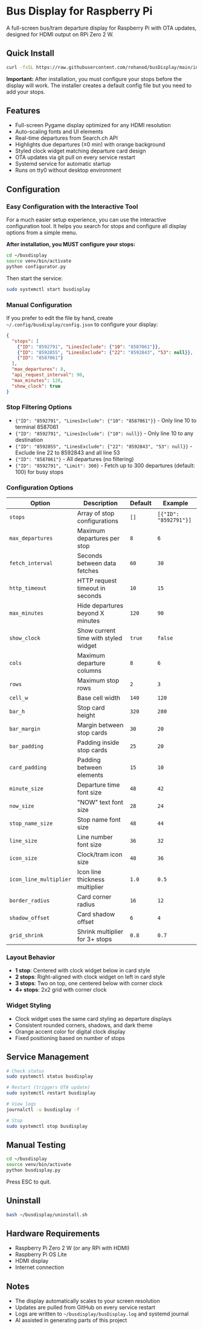 # Bus Display for Raspberry Pi

A full-screen bus/tram departure display for Raspberry Pi with OTA updates, designed for HDMI output on RPi Zero 2 W.

## Quick Install

```bash
curl -fsSL https://raw.githubusercontent.com/rohanod/busDisplay/main/install.sh | bash
```

**Important:** After installation, you must configure your stops before the display will work. The installer creates a default config file but you need to add your stops.

## Features

- Full-screen Pygame display optimized for any HDMI resolution
- Auto-scaling fonts and UI elements
- Real-time departures from Search.ch API
- Highlights due departures (≤0 min) with orange background
- Styled clock widget matching departure card design
- OTA updates via git pull on every service restart
- Systemd service for automatic startup
- Runs on tty0 without desktop environment

## Configuration

### Easy Configuration with the Interactive Tool

For a much easier setup experience, you can use the interactive configuration tool. It helps you search for stops and configure all display options from a simple menu.

**After installation, you MUST configure your stops:**
```bash
cd ~/busdisplay
source venv/bin/activate
python configurator.py
```

Then start the service:
```bash
sudo systemctl start busdisplay
```

### Manual Configuration

If you prefer to edit the file by hand, create `~/.config/busdisplay/config.json` to configure your display:

```json
{
  "stops": [
    {"ID": "8592791", "LinesInclude": {"10": "8587061"}},
    {"ID": "8592855", "LinesExclude": {"22": "8592843", "53": null}},
    {"ID": "8587061"}
  ],
  "max_departures": 8,
  "api_request_interval": 90,
  "max_minutes": 120,
  "show_clock": true
}
```

### Stop Filtering Options
- `{"ID": "8592791", "LinesInclude": {"10": "8587061"}}` - Only line 10 to terminal 8587061
- `{"ID": "8592791", "LinesInclude": {"10": null}}` - Only line 10 to any destination
- `{"ID": "8592855", "LinesExclude": {"22": "8592843", "53": null}}` - Exclude line 22 to 8592843 and all line 53
- `{"ID": "8587061"}` - All departures (no filtering)
- `{"ID": "8592791", "Limit": 300}` - Fetch up to 300 departures (default: 100) for busy stops

### Configuration Options

| Option | Description | Default | Example |
|--------|-------------|---------|----------|
| `stops` | Array of stop configurations | `[]` | `[{"ID": "8592791"}]` |
| `max_departures` | Maximum departures per stop | `8` | `6` |
| `fetch_interval` | Seconds between data fetches | `60` | `30` |
| `http_timeout` | HTTP request timeout in seconds | `10` | `15` |
| `max_minutes` | Hide departures beyond X minutes | `120` | `90` |
| `show_clock` | Show current time with styled widget | `true` | `false` |
| `cols` | Maximum departure columns | `8` | `6` |
| `rows` | Maximum stop rows | `2` | `3` |
| `cell_w` | Base cell width | `140` | `120` |
| `bar_h` | Stop card height | `320` | `280` |
| `bar_margin` | Margin between stop cards | `30` | `20` |
| `bar_padding` | Padding inside stop cards | `25` | `20` |
| `card_padding` | Padding between elements | `15` | `10` |
| `minute_size` | Departure time font size | `48` | `42` |
| `now_size` | "NOW" text font size | `28` | `24` |
| `stop_name_size` | Stop name font size | `48` | `44` |
| `line_size` | Line number font size | `36` | `32` |
| `icon_size` | Clock/tram icon size | `40` | `36` |
| `icon_line_multiplier` | Icon line thickness multiplier | `1.0` | `0.5` |
| `border_radius` | Card corner radius | `16` | `12` |
| `shadow_offset` | Card shadow offset | `6` | `4` |
| `grid_shrink` | Shrink multiplier for 3+ stops | `0.8` | `0.7` |

### Layout Behavior
- **1 stop**: Centered with clock widget below in card style
- **2 stops**: Right-aligned with clock widget on left in card style
- **3 stops**: Two on top, one centered below with corner clock
- **4+ stops**: 2x2 grid with corner clock

### Widget Styling
- Clock widget uses the same card styling as departure displays
- Consistent rounded corners, shadows, and dark theme
- Orange accent color for digital clock display
- Fixed positioning based on number of stops

## Service Management

```bash
# Check status
sudo systemctl status busdisplay

# Restart (triggers OTA update)
sudo systemctl restart busdisplay

# View logs
journalctl -u busdisplay -f

# Stop
sudo systemctl stop busdisplay
```

## Manual Testing

```bash
cd ~/busdisplay
source venv/bin/activate
python busdisplay.py
```

Press ESC to quit.

## Uninstall

```bash
bash ~/busdisplay/uninstall.sh
```

## Hardware Requirements

- Raspberry Pi Zero 2 W (or any RPi with HDMI)
- Raspberry Pi OS Lite
- HDMI display
- Internet connection

## Notes

- The display automatically scales to your screen resolution
- Updates are pulled from GitHub on every service restart
- Logs are written to `~/busdisplay/busDisplay.log` and systemd journal
- AI assisted in generating parts of this project